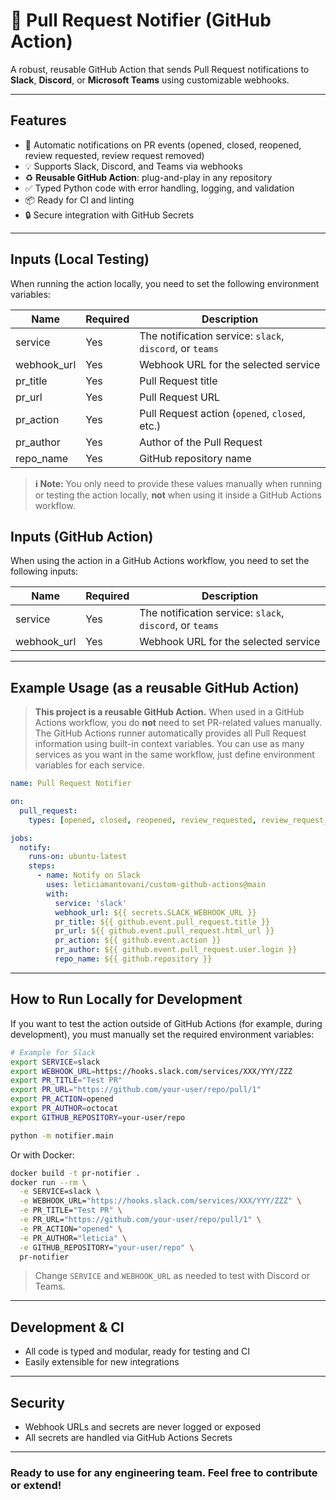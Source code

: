 # 🚀 Pull Request Notifier (GitHub Action)

A robust, reusable GitHub Action that sends Pull Request notifications to **Slack**, **Discord**, or **Microsoft Teams** using customizable webhooks.

---

## Features

* 🔔 Automatic notifications on PR events (opened, closed, reopened, review requested, review request removed)
* 💡 Supports Slack, Discord, and Teams via webhooks
* ♻️ **Reusable GitHub Action**: plug-and-play in any repository
* ✅ Typed Python code with error handling, logging, and validation
* 📦 Ready for CI and linting
* 🔒 Secure integration with GitHub Secrets

---

## Inputs (Local Testing)

When running the action locally, you need to set the following environment variables:

| Name         | Required | Description                                              |
| ------------ | -------- | -------------------------------------------------------- |
| service      | Yes      | The notification service: `slack`, `discord`, or `teams` |
| webhook_url | Yes      | Webhook URL for the selected service                     |
| pr_title    | Yes      | Pull Request title                                       |
| pr_url      | Yes      | Pull Request URL                                         |
| pr_action   | Yes      | Pull Request action (`opened`, `closed`, etc.)           |
| pr_author   | Yes      | Author of the Pull Request                               |
| repo_name   | Yes      | GitHub repository name                                   |

> **ℹ️ Note:**
> You only need to provide these values manually when running or testing the action locally, **not** when using it inside a GitHub Actions workflow.

## Inputs (GitHub Action)

When using the action in a GitHub Actions workflow, you need to set the following inputs:

| Name         | Required | Description                                              |
| ------------ | -------- | -------------------------------------------------------- |
| service      | Yes      | The notification service: `slack`, `discord`, or `teams` |
| webhook_url | Yes      | Webhook URL for the selected service                     |

---

## Example Usage (as a reusable GitHub Action)

> **This project is a reusable GitHub Action.**
> When used in a GitHub Actions workflow, you do **not** need to set PR-related values manually.
> The GitHub Actions runner automatically provides all Pull Request information using built-in context variables.
> You can use as many services as you want in the same workflow, just define environment variables for each service.

```yaml
name: Pull Request Notifier

on:
  pull_request:
    types: [opened, closed, reopened, review_requested, review_request_removed]

jobs:
  notify:
    runs-on: ubuntu-latest
    steps:
      - name: Notify on Slack
        uses: leticiamantovani/custom-github-actions@main
        with:
          service: 'slack'
          webhook_url: ${{ secrets.SLACK_WEBHOOK_URL }}
          pr_title: ${{ github.event.pull_request.title }}
          pr_url: ${{ github.event.pull_request.html_url }}
          pr_action: ${{ github.event.action }}
          pr_author: ${{ github.event.pull_request.user.login }}
          repo_name: ${{ github.repository }}
```

---

## How to Run Locally for Development

If you want to test the action outside of GitHub Actions (for example, during development), you must manually set the required environment variables:

```sh
# Example for Slack
export SERVICE=slack
export WEBHOOK_URL=https://hooks.slack.com/services/XXX/YYY/ZZZ
export PR_TITLE="Test PR"
export PR_URL="https://github.com/your-user/repo/pull/1"
export PR_ACTION=opened
export PR_AUTHOR=octocat
export GITHUB_REPOSITORY=your-user/repo

python -m notifier.main
```

Or with Docker:

```sh
docker build -t pr-notifier .
docker run --rm \
  -e SERVICE=slack \
  -e WEBHOOK_URL="https://hooks.slack.com/services/XXX/YYY/ZZZ" \
  -e PR_TITLE="Test PR" \
  -e PR_URL="https://github.com/your-user/repo/pull/1" \
  -e PR_ACTION="opened" \
  -e PR_AUTHOR="leticia" \
  -e GITHUB_REPOSITORY="your-user/repo" \
  pr-notifier
```

> Change `SERVICE` and `WEBHOOK_URL` as needed to test with Discord or Teams.

---

## Development & CI

* All code is typed and modular, ready for testing and CI
* Easily extensible for new integrations

---

## Security

* Webhook URLs and secrets are never logged or exposed
* All secrets are handled via GitHub Actions Secrets

---

### **Ready to use for any engineering team. Feel free to contribute or extend!**
